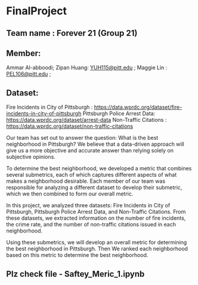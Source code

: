 # FinalProject

## Team name : Forever 21 (Group 21)

## Member:  
Ammar Al-abboodi;
Zipan Huang: YUH115@pitt.edu ;
Maggie Lin : PEL106@pitt.edu ;

## Dataset: 
Fire Incidents in City of Pittsburgh  : https://data.wprdc.org/dataset/fire-incidents-in-city-of-pittsburgh
Pittsburgh Police Arrest Data:  https://data.wprdc.org/dataset/arrest-data
Non-Traffic Citations : https://data.wprdc.org/dataset/non-traffic-citations


Our team has set out to answer the question: What is the best neighborhood in Pittsburgh? We believe that a data-driven approach will give us a more objective and accurate answer than relying solely on subjective opinions.

To determine the best neighborhood, we developed a metric that combines several submetrics, each of which captures different aspects of what makes a neighborhood desirable. Each member of our team was responsible for analyzing a different dataset to develop their submetric, which we then combined to form our overall metric.

In this project, we analyzed three datasets: Fire Incidents in City of Pittsburgh, Pittsburgh Police Arrest Data, and Non-Traffic Citations. From these datasets, we extracted information on the number of fire incidents, the crime rate, and the number of non-traffic citations issued in each neighborhood.

Using these submetrics, we will develop an overall metric for determining the best neighborhood in Pittsburgh. Then We ranked each neighborhood based on this metric to determine the best neighborhood.

## Plz check file - Saftey_Meric_1.ipynb
